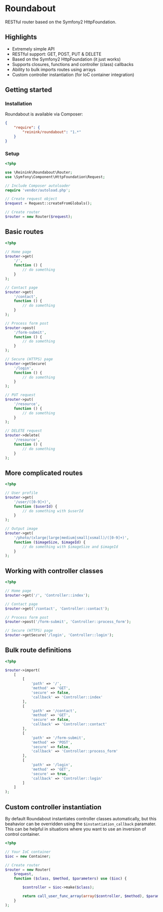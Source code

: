 Roundabout
==========

RESTful router based on the Symfony2 HttpFoundation.

## Highlights

- Extremely simple API
- RESTful support: GET, POST, PUT & DELETE
- Based on the Symfony2 HttpFoundation (it just works)
- Supports closures, functions and controller (class) callbacks
- Ability to bulk imports routes using arrays
- Custom controller instantiation (for IoC container integration)

## Getting started

### Installation

Roundabout is available via Composer:

```json
{
    "require": {
        "reinink/roundabout": "1.*"
    }
}
```

### Setup

```php
<?php

use \Reinink\Roundabout\Router;
use \Symfony\Component\HttpFoundation\Request;

// Include Composer autoloader
require 'vendor/autoload.php';

// Create request object
$request = Request::createFromGlobals();

// Create router
$router = new Router($request);
```

## Basic routes

```php
<?php

// Home page
$router->get(
    '/',
    function () {
        // do something
    }
);

// Contact page
$router->get(
    '/contact',
    function () {
        // do something
    }
);

// Process form post
$router->post(
    '/form-submit',
    function () {
        // do something
    }
);

// Secure (HTTPS) page
$router->getSecure(
    '/login',
    function () {
        // do something
    }
);

// PUT request
$router->put(
    '/resource',
    function () {
        // do something
    }
);

// DELETE request
$router->delete(
    '/resource',
    function () {
        // do something
    }
);
```

## More complicated routes

```php
<?php

// User profile
$router->get(
    '/user/([0-9]+)',
    function ($userId) {
        // do something with $userId
    }
);

// Output image
$router->get(
    '/photo/(xlarge|large|medium|small|xsmall)/([0-9]+)',
    function ($imageSize, $imageId) {
        // do something with $imageSize and $imageId
    }
);
```

## Working with controller classes

```php
<?php

// Home page
$router->get('/', 'Controller::index');

// Contact page
$router->get('/contact', 'Controller::contact');

// Process form post
$router->post('/form-submit', 'Controller::process_form');

// Secure (HTTPS) page
$router->getSecure('/login', 'Controller::login');
```

## Bulk route definitions

```php
<?php

$router->import(
    [
        [
            'path' => '/',
            'method' => 'GET',
            'secure' => false,
            'callback' => 'Controller::index'
        ],
        [
            'path' => '/contact',
            'method' => 'GET',
            'secure' => false,
            'callback' => 'Controller::contact'
        ],
        [
            'path' => '/form-submit',
            'method' => 'POST',
            'secure' => false,
            'callback' => 'Controller::process_form'
        ],
        [
            'path' => '/login',
            'method' => 'GET',
            'secure' => true,
            'callback' => 'Controller::login'
        ]
    ]
);
```

## Custom controller instantiation

By default Roundabout instantiates controller classes automatically, but this beahavior can be overridden using the `$instantiation_callback` paramater. This can be helpful in situations where you want to use an inversion of control container.

```php
<?php

// Your IoC container
$ioc = new Container;

// Create router
$router = new Router(
    $request,
    function ($class, $method, $parameters) use ($ioc) {

        $controller = $ioc->make($class);

        return call_user_func_array(array($controller, $method), $parameters);
    }
);
```